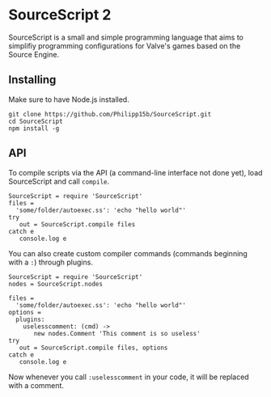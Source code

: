 # SourceScript 2

SourceScript is a small and simple programming language that
aims to simplifiy programming configurations for Valve's
games based on the Source Engine.

## Installing

Make sure to have Node.js installed.

    git clone https://github.com/Philipp15b/SourceScript.git
    cd SourceScript
    npm install -g

## API

To compile scripts via the API (a command-line interface not done yet), load SourceScript and call `compile`.

```coffee-script
SourceScript = require 'SourceScript'
files =
  'some/folder/autoexec.ss': 'echo "hello world"'
try
   out = SourceScript.compile files
catch e
   console.log e
```

You can also create custom compiler commands (commands beginning with a `:`) through plugins.

```coffee-script
SourceScript = require 'SourceScript'
nodes = SourceScript.nodes

files =
  'some/folder/autoexec.ss': 'echo "hello world"'
options =
  plugins:
    uselesscomment: (cmd) ->
       new nodes.Comment 'This comment is so useless'
try
   out = SourceScript.compile files, options
catch e
   console.log e
```

Now whenever you call `:uselesscomment` in your code, it will be replaced with a comment.

